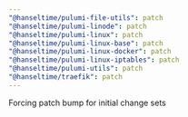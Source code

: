 ```yaml
---
"@hanseltime/pulumi-file-utils": patch
"@hanseltime/pulumi-linode": patch
"@hanseltime/pulumi-linux": patch
"@hanseltime/pulumi-linux-base": patch
"@hanseltime/pulumi-linux-docker": patch
"@hanseltime/pulumi-linux-iptables": patch
"@hanseltime/pulumi-utils": patch
"@hanseltime/traefik": patch
---
```


Forcing patch bump for initial change sets
